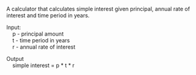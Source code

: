 A calculator that calculates simple interest given principal, annual rate of interest and time period in years.


Input:<br/>
   &nbsp;&nbsp;&nbsp;&nbsp;p - principal amount<br/>
   &nbsp;&nbsp;&nbsp;&nbsp;t - time period in years<br/>
   &nbsp;&nbsp;&nbsp;&nbsp;r - annual rate of interest<br/>
   
Output<br/>
   &nbsp;&nbsp;&nbsp;&nbsp;simple interest = p * t * r
